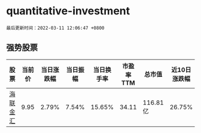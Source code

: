 # quantitative-investment

`最后更新时间：2022-03-11 12:06:47 +0800`

## 强势股票

|股票|当前价|当日涨跌幅|当日振幅|当日换手率|市盈率TTM|总市值|近10日涨跌幅|
|----|----|----|----|----|----|----|----|
|[海联金汇](https://xueqiu.com/S/SZ002537)|9.95|2.79%|7.54%|15.65%|34.11|116.81亿|26.75%|

